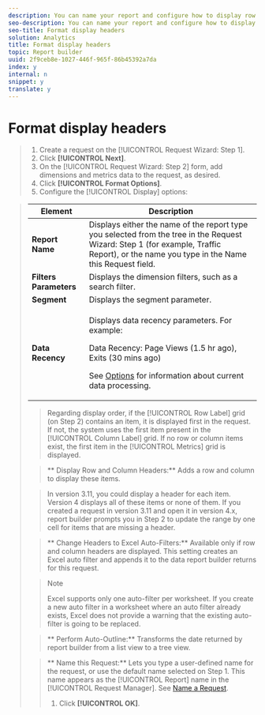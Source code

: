 ```yaml
---
description: You can name your report and configure how to display row and column headers. The Format Options link is available for the Pivot and Custom Layout types.
seo-description: You can name your report and configure how to display row and column headers. The Format Options link is available for the Pivot and Custom Layout types.
seo-title: Format display headers
solution: Analytics
title: Format display headers
topic: Report builder
uuid: 2f9ceb8e-1027-446f-965f-86b45392a7da
index: y
internal: n
snippet: y
translate: y
---
```


# Format display headers


>1. Create a request on the [!UICONTROL  Request Wizard: Step 1].
>1. Click **[!UICONTROL  Next]**.
>1. On the [!UICONTROL  Request Wizard: Step 2] form, add dimensions and metrics data to the request, as desired.
>1. Click **[!UICONTROL  Format Options]**.
>1. Configure the [!UICONTROL  Display] options:

>    <table id="choicetable_956FE9AB50664FC784ACAACAE0FD66F7"> 
 <thead class="chhead sthead"> 
  <th class="choptionhd"> Element</th> 
  <th class="chdeschd"> Description</th> 
 </thead> 
 <tr class="chrow strow"> 
  <td class="choption"><strong>Report Name</strong></td> 
  <td class="chdesc stentry">Displays either the name of the report type you selected from the tree in the <span class="wintitle"> Request Wizard: Step 1</span> (for example, <span class="wintitle"> Traffic Report</span>), or the name you type in the <span class="wintitle"> Name this Request</span> field. </td> 
 </tr> 
 <tr class="chrow strow"> 
  <td class="choption"><strong>Filters Parameters</strong></td> 
  <td class="chdesc stentry"> Displays the dimension filters, such as a search filter.</td> 
 </tr> 
 <tr class="chrow strow"> 
  <td class="choption"><strong>Segment</strong></td> 
  <td class="chdesc stentry"> Displays the segment parameter.</td> 
 </tr> 
 <tr class="chrow strow"> 
  <td class="choption"><strong>Data Recency</strong></td> 
  <td class="chdesc stentry"> <p>Displays data recency parameters. For example: </p> <p> <span class="codeph"> Data Recency: Page Views (1.5 hr ago), Exits (30 mins ago)</span> </p> <p>See <a href="../../report_builder_bucket/options.md#concept_1372C99601BA4FE4A27DDACA39D8FB2D" format="dita" scope="local"> Options</a> for information about current data processing. </p> </td> 
 </tr> 
</table>

>   Regarding display order, if the [!UICONTROL  Row Label] grid (on Step 2) contains an item, it is displayed first in the request. If not, the system uses the first item present in the [!UICONTROL  Column Label] grid. If no row or column items exist, the first item in the [!UICONTROL  Metrics] grid is displayed. 

>   ** Display Row and Column Headers:** Adds a row and column to display these items. 

>   In version 3.11, you could display a header for each item. Version 4 displays all of these items or none of them. If you created a request in version 3.11 and open it in version 4.x, report builder prompts you in Step 2 to update the range by one cell for items that are missing a header. 

>   ** Change Headers to Excel Auto-Filters:** Available only if row and column headers are displayed. This setting creates an Excel auto filter and appends it to the data report builder returns for this request. 


>   >[!NOTE]
>   >
>   >Excel supports only one auto-filter per worksheet. If you create a new auto filter in a worksheet where an auto filter already exists, Excel does not provide a warning that the existing auto-filter is going to be replaced.


>   ** Perform Auto-Outline:** Transforms the date returned by report builder from a list view to a tree view. 

>   ** Name this Request:** Lets you type a user-defined name for the request, or use the default name selected on Step 1. This name appears as the [!UICONTROL  Report] name in the [!UICONTROL  Request Manager]. See [ Name a Request](../../report_builder_bucket/layout/name_a_request.md#concept_37277AFB63EA4541B6FD93A5B713D82D). 
>
>1. Click **[!UICONTROL  OK]**.
